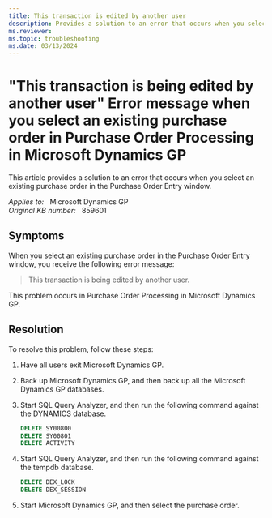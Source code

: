 ```yaml
---
title: This transaction is edited by another user
description: Provides a solution to an error that occurs when you select an existing purchase order in the Purchase Order Entry window.
ms.reviewer:
ms.topic: troubleshooting
ms.date: 03/13/2024
---
```

# "This transaction is being edited by another user" Error message when you select an existing purchase order in Purchase Order Processing in Microsoft Dynamics GP

This article provides a solution to an error that occurs when you select an existing purchase order in the Purchase Order Entry window.

_Applies to:_ &nbsp; Microsoft Dynamics GP  
_Original KB number:_ &nbsp; 859601

## Symptoms

When you select an existing purchase order in the Purchase Order Entry window, you receive the following error message:

> This transaction is being edited by another user.

This problem occurs in Purchase Order Processing in Microsoft Dynamics GP.

## Resolution

To resolve this problem, follow these steps:

1. Have all users exit Microsoft Dynamics GP.
2. Back up Microsoft Dynamics GP, and then back up all the Microsoft Dynamics GP databases.
3. Start SQL Query Analyzer, and then run the following command against the DYNAMICS database.

    ```sql
    DELETE SY00800
    DELETE SY00801
    DELETE ACTIVITY
    ```

4. Start SQL Query Analyzer, and then run the following command against the tempdb database.

    ```sql
    DELETE DEX_LOCK
    DELETE DEX_SESSION
    ```

5. Start Microsoft Dynamics GP, and then select the purchase order.
